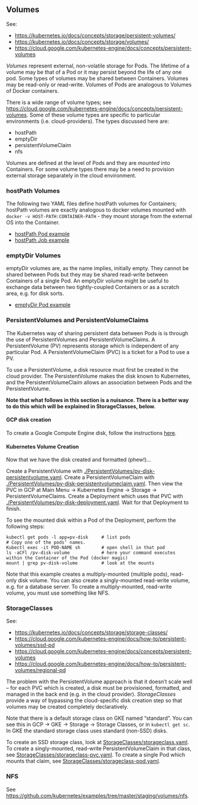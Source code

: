 ## Volumes

See:
* https://kubernetes.io/docs/concepts/storage/persistent-volumes/
* https://kubernetes.io/docs/concepts/storage/volumes/
* https://cloud.google.com/kubernetes-engine/docs/concepts/persistent-volumes

*Volumes* represent external, non-volatile storage for Pods. The lifetime of a volume may be that of a Pod or it
may persist beyond the life of any one pod. Some types of volumes may be shared between Containers. Volumes
may be read-only or read-write. Volumes of Pods are analogous to Volumes of Docker containers.

There is a wide range of volume types; see https://cloud.google.com/kubernetes-engine/docs/concepts/persistent-volumes.
Some of these volume types are specific to particular environments (i.e. cloud-providers). The types discussed here are:
* hostPath
* emptyDir
* persistentVolumeClaim
* nfs

Volumes are defined at the level of Pods and they are *mounted* into Containers. For some volume types there may
be a need to provision external storage separately in the cloud environment.

### hostPath Volumes

The following two YAML files
define hostPath volumes for Containers; hostPath volumes are exactly analogous to docker volumes mounted with
`docker -v HOST-PATH:CONTAINER-PATH` - they mount storage from the external OS into the Container.
* [hostPath Pod example](./PersistentVolumes/HostPathPod.yaml "hostPath Pod Example")
* [hostPath Job example](./PersistentVolumes/HostPathJob.yaml "hostPath Job Example")

### emptyDir Volumes

emptyDir volumes are, as the name implies, initially empty. They cannot be shared between Pods but they may be
shared read-write between Containers of a single Pod. An emptyDir volume might be useful to exchange data between two
tightly-coupled Containers or as a scratch area, e.g. for disk sorts.
* [emptyDir Pod example](./PersistentVolumes/EmptyDirPod.yaml "emptyDir Pod Example")

### PersistentVolumes and PersistentVolumeClaims

The Kubernetes way of sharing persistent data between Pods is is through the use of PersistentVolumes and
PersistentVolumeClaims. A PersistentVolume (PV) represents storage which is independent of any particular Pod.
A PersistentVolumeClaim (PVC) is a ticket for a Pod to use a PV.

To use a PersistentVolume, a disk resource must first be created in the cloud provider. The PersistentVolume makes
the disk known to Kubernetes, and the PersistentVolumeClaim allows an association between Pods and the PersistentVolume.

**Note that what follows in this section is a nuisance. There is a better way to do this which will be explained in
StorageClasses, below.**

#### GCP disk creation

To create a Google Compute Engine disk, follow the instructions [here](./PersistentVolumes/gke_disk_creation.md "GCE
Disk Creation").

#### Kubernetes Volume Creation

Now that we have the disk created and formatted (phew!)...

Create a PersistentVolume with
[./PersistentVolumes/pv-disk-persistentvolume.yaml](./PersistentVolumes/pv-disk-persistentvolume.yaml "Create a PersistentVolume").
Create a PersistentVolumeClaim with
[./PersistentVolumes/pv-disk-persistentvolumeclaim.yaml](./PersistentVolumes/pv-disk-persistentvolumeclaim.yaml "Create a PersistentVolumeClaim").
Then view the PVC in GCP at Main Menu &rarr; Kubernetes Engine &rarr; Storage &rarr; PersistentVolumeClaims.
Create a Deployment which uses that PVC with
[./PersistentVolumes/pv-disk-deployment.yaml](./PersistentVolumes/pv-disk-deployment.yaml "Create a Deployment for the PVC").
Wait for that Deployment to finish.

To see the mounted disk within a Pod of the Deployment, perform the following steps:
```
kubectl get pods -l app=pv-disk	    # list pods
# Copy one of the pods’ names.
Kubectl exec -it POD-NAME sh		# open shell in that pod
ls -aCFl /pv-disk-volume            # here your command executes within the Container of the Pod (docker magic)
mount | grep pv-disk-volume		    # look at the mounts
```

Note that this example creates a multiply-mounted (multiple pods), read-only disk volume. You can also create
a singly-mounted read-write volume, e.g. for a database server. To create a multiply-mounted, read-write volume,
you must use something like NFS.

### StorageClasses
See:
* https://kubernetes.io/docs/concepts/storage/storage-classes/
* https://cloud.google.com/kubernetes-engine/docs/how-to/persistent-volumes/ssd-pd
* https://cloud.google.com/kubernetes-engine/docs/concepts/persistent-volumes
* https://cloud.google.com/kubernetes-engine/docs/how-to/persistent-volumes/regional-pd

The problem with the PersistentVolume approach is that it doesn’t scale well – for each PVC which is created,
a disk must be provisioned, formatted, and managed in the back end (e.g. in the cloud provider). *StorageClasses*
provide a way of bypassing the cloud-specific disk creation step so that volumes may be created completely
declaratively.

Note that there is a default storage class on GKE named “standard”. You can see this in GCP &rarr; GKE &rarr;
Storage &rarr; Storage Classes, or in `kubectl get sc`. In GKE the standard storage class uses standard
(non-SSD) disks.

To create an SSD storage class, look at [StorageClasses/storageclass.yaml](./StorageClasses/storageclass.yaml "Create a Storage Class").
To create a singly-mounted, read-write PersistentVolumeClaim in that class, see
[StorageClasses/storageclass-pvc.yaml](./StorageClasses/storageclass-pvc.yaml "Create a PVC for a StorageClass").
To create a single Pod which mounts that claim, see
[StorageClasses/storageclass-pod.yaml](./StorageClasses/storageclass-pod.yaml "Create a Pod for a Storage Class").

### NFS

See https://github.com/kubernetes/examples/tree/master/staging/volumes/nfs.
